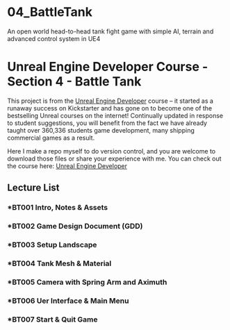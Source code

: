 # 04_BattleTank
An open world head-to-head tank fight game with simple AI, terrain and advanced control system in UE4
# Unreal Engine Developer Course - Section 4 - Battle Tank

This project is from the [Unreal Engine Developer]( http://gdev.tv/urcgithub) course – it started as a runaway success on Kickstarter and has gone on to become one of the bestselling Unreal courses on the internet! Continually updated in response to student suggestions, you will benefit from the fact we have already taught over 360,336 students game development, many shipping commercial games as a result.

Here I make a repo myself to do version control, and you are welcome to download those files or share your experience with me. You can check out the course here: [Unreal Engine Developer]( http://gdev.tv/urcgithub)

## Lecture List

### *BT001 Intro, Notes & Assets ###

### *BT002 Game Design Document (GDD) ###

### *BT003 Setup Landscape ###

### *BT004 Tank Mesh & Material ###

### *BT005 Camera with Spring Arm and Aximuth ###

### *BT006 Uer Interface & Main Menu ###

### *BT007 Start & Quit Game ###
